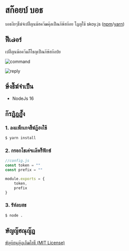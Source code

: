 # สก๊อยบ์ บอธ

บอธง่๊ยๆธิ๊ฆ์จ่เปลิ๊่ญนฆ๊ฮคว๊ฒคุ๊ลเป็ณภ๊ษ๊สก๊อย โฎญใช๊ skoy.js ([npm](https://www.npmjs.com/package/skoy)/[yarn](https://yarn.pm/skoy))

## ฟิ๊เ๗อร์

เปลิ๊่ญนฆ๊อคว๊มภ๊๊๊ไธญเป็ณภ๊ษ๊สก๊อป์ย

![command](https://i.imgur.com/NLcRnSs.png)

![reply](https://i.imgur.com/IqYrY0s.png)
 

## ษิ่งธิ๊ฆ์จำเป็น

* NodeJs 16

## ก๊รฏิฎฏั๊ง

### 1. ลงเเพ็กเกจธิ๊ฆ์ฏ๊ฮงใช๊

```bash
$ yarn install
```

### 2. กรอกโธเค่ฯเเล๊พริ๊ฟิกซ์

```js
//config.js
const token = ""
const prefix = ""

module.exports = {
    token,
    prefix
}

```

### 3. รัห์ลบฮธ

```bash
$ node .
```

## ษัญญ๊ฮณุญ๊ฏ

[ษัญย๊ฮนุญ๊ฏเอ็ฒไฮธิ๊ (MIT License)](https://github.com/gxjakkap/skoybot/blob/main/LICENSE)
